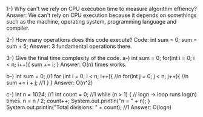 1-) Why can't we rely on CPU execution time to measure algorithm effiency?
Answer: We can't rely on CPU execution because it depends on somethings such as the machine, operating system, programming language and compiler.

2-) How many operations does this code execute?
Code:   int sum = 0;
        sum = sum + 5;
Answer: 3 fundamental operations there.

3-) Give the final time complexity of the code.
  a-)  int sum = 0; 
       for(int i = 0; i < n; i++){
          sum += i;
        }
  Answer: O(n) times works.

   b-) int sum = 0;  //1
   for (int i = 0; i < n; i++){  //n
       for(int j = 0; j < n; j++){ //n
         sum += i + j; //1
        }
    }
   Answer: O(n^2)

  c-)  int n = 1024;  //1
  int count = 0;  //1
    while (n > 1) {  // logn -> loop runs log(n) times.
      n = n / 2;
      count++;
      System.out.println("n = " + n);
      }
   System.out.println("Total divisions: " + count);   //1
   Answer: O(logn)
